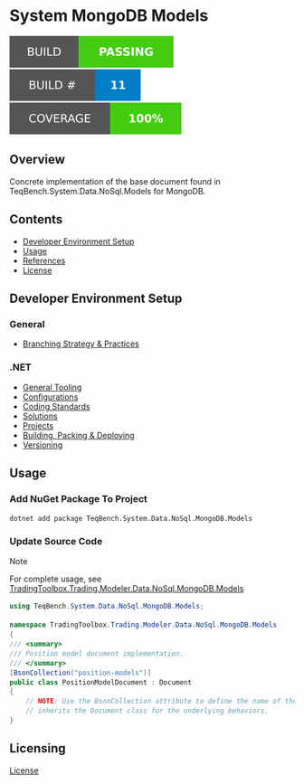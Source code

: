# System MongoDB Models

![Build Status Badge](.badges/build-status.svg) ![Build Number Badge](.badges/build-number.svg) ![Coverage](.badges/code-coverage.svg)

## Overview

Concrete implementation of the base document found in TeqBench.System.Data.NoSql.Models for MongoDB.

## Contents
- [Developer Environment Setup](#Developer+Environment+Setup)
- [Usage](#Usage)
- [References](#References)
- [License](#License)

## Developer Environment Setup

### General
- [Branching Strategy & Practices](https://github.com/teqbench/teqbench.docs/wiki/Branching-Strategy)

### .NET
- [General Tooling](https://github.com/teqbench/teqbench.docs/wiki/.NET-General-Tooling)
- [Configurations](https://github.com/teqbench/teqbench.docs/wiki/.NET-Configuration-Standards)
- [Coding Standards](https://github.com/teqbench/teqbench.docs/wiki/.NET-Coding-Standards)
- [Solutions](https://github.com/teqbench/teqbench.docs/wiki/.NET-Solutions)
- [Projects](https://github.com/teqbench/teqbench.docs/wiki/.NET-Projects)
- [Building, Packing & Deploying](https://github.com/teqbench/teqbench.docs/wiki/.NET-Build-Process)
- [Versioning](https://github.com/teqbench/teqbench.docs/wiki/.NET-Versioning-Standards)

## Usage

### Add NuGet Package To Project

```
dotnet add package TeqBench.System.Data.NoSql.MongoDB.Models
```

### Update Source Code

> [!NOTE]
> For complete usage, see [TradingToolbox.Trading.Modeler.Data.NoSql.MongoDB.Models](https://github.com/teqbench/tradingtoolbox.trading.modeler.data.nosql.mongodb.models)

```csharp
using TeqBench.System.Data.NoSql.MongoDB.Models;

namespace TradingToolbox.Trading.Modeler.Data.NoSql.MongoDB.Models
{
/// <summary>
/// Position model document implementation.
/// </summary>
[BsonCollection("position-models")]
public class PositionModelDocument : Document
{
    // NOTE: Use the BsonCollection attribute to define the name of the collection and the class
    // inherits the Document class for the underlying behaviors.
}
```

## Licensing

[License](https://github.com/teqbench/teqbench.docs/wiki/License)
